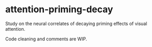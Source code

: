 # attention-priming-decay
Study on the neural correlates of decaying priming effects of visual attention.

Code cleaning and comments are WIP.